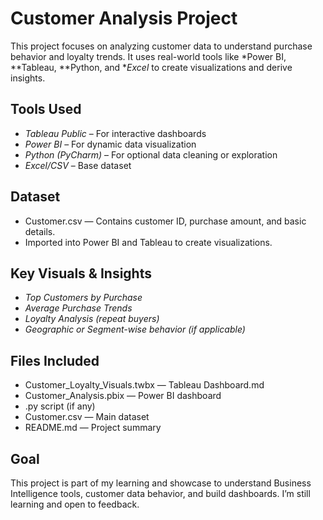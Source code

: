 # Customer Analysis Project

This project focuses on analyzing customer data to understand purchase behavior and loyalty trends. It uses real-world tools like *Power BI, **Tableau, **Python, and **Excel* to create visualizations and derive insights.

## Tools Used

- *Tableau Public* – For interactive dashboards
- *Power BI* – For dynamic data visualization
- *Python (PyCharm)* – For optional data cleaning or exploration
- *Excel/CSV* – Base dataset
  

## Dataset

- Customer.csv — Contains customer ID, purchase amount, and basic details.
- Imported into Power BI and Tableau to create visualizations.

## Key Visuals & Insights

- *Top Customers by Purchase*
- *Average Purchase Trends*
- *Loyalty Analysis (repeat buyers)*
- *Geographic or Segment-wise behavior (if applicable)*

## Files Included

  - Customer_Loyalty_Visuals.twbx — Tableau Dashboard.md
- Customer_Analysis.pbix — Power BI dashboard
- .py script (if any)
- Customer.csv — Main dataset
- README.md — Project summary

## Goal

This project is part of my learning and showcase to understand Business Intelligence tools, customer data behavior, and build dashboards. I’m still learning and open to feedback.

